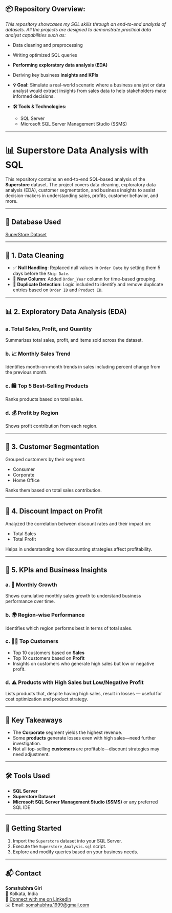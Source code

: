 ## 📦 Repository Overview:
*This repository showcases my SQL skills through an end-to-end analysis of datasets. All the projects are designed to demonstrate practical data analyst capabilities such as:*
  - Data cleaning and preprocessing
  - Writing optimized SQL queries
  - **Performing exploratory data analysis (EDA)**
  - Deriving key business **insights and KPIs**

  - **💡 Goal:** Simulate a real-world scenario where a business analyst or data analyst would extract insights from sales data to help stakeholders make informed decisions.
  - **🛠️ Tools & Technologies:**
       - SQL Server
       - Microsoft SQL Server Management Studio (SSMS)
---
# 📊 Superstore Data Analysis with SQL

This repository contains an end-to-end SQL-based analysis of the **Superstore** dataset. The project covers data cleaning, exploratory data analysis (EDA), customer segmentation, and business insights to assist decision-makers in understanding sales, profits, customer behavior, and more.

---
## 📁 Database Used

[SuperStore Dataset](https://github.com/somshubh/Data_Analyst_SQL_Project/blob/main/SuperStore_Sales_Analysis/Superstore.xlsx)

---

## 🧼 1. Data Cleaning

- ✅ **Null Handling**: Replaced null values in `Order Date` by setting them 5 days before the `Ship Date`.
- 📅 **New Column**: Added `Order_Year` column for time-based grouping.
- 🔁 **Duplicate Detection**: Logic included to identify and remove duplicate entries based on `Order ID` and `Product ID`.

---

## 📊 2. Exploratory Data Analysis (EDA)

### a. Total Sales, Profit, and Quantity
Summarizes total sales, profit, and items sold across the dataset.

### b. 📈 Monthly Sales Trend
Identifies month-on-month trends in sales including percent change from the previous month.

### c. 🛍 Top 5 Best-Selling Products
Ranks products based on total sales.

### d. 💰 Profit by Region
Shows profit contribution from each region.

---

## 👥 3. Customer Segmentation

Grouped customers by their segment:
- Consumer
- Corporate
- Home Office

Ranks them based on total sales contribution.

---

## 🔻 4. Discount Impact on Profit

Analyzed the correlation between discount rates and their impact on:
- Total Sales
- Total Profit

Helps in understanding how discounting strategies affect profitability.

---

## 📌 5. KPIs and Business Insights

### a. 📅 Monthly Growth
Shows cumulative monthly sales growth to understand business performance over time.

### b. 🌍 Region-wise Performance
Identifies which region performs best in terms of total sales.

### c. 🧑‍💼 Top Customers
- Top 10 customers based on **Sales**
- Top 10 customers based on **Profit**
- Insights on customers who generate high sales but low or negative profit.

### d. ⚠️ Products with High Sales but Low/Negative Profit
Lists products that, despite having high sales, result in losses — useful for cost optimization and product strategy.

---

## 📌 Key Takeaways

- The **Corporate** segment yields the highest revenue.
- Some **products** generate losses even with high sales—need further investigation.
- Not all top-selling **customers** are profitable—discount strategies may need adjustment.

---

## 🛠️ Tools Used

- **SQL Server**
- **Superstore Dataset**
- **Microsoft SQL Server Management Studio (SSMS)** or any preferred SQL IDE

---

## 🚀 Getting Started

1. Import the `Superstore` dataset into your SQL Server.
2. Execute the `Superstore_Analysis.sql` script.
3. Explore and modify queries based on your business needs.

---

## 📬 Contact

**Somshubhra Giri**  
📍 Kolkata, India  
🔗 [Connect with me on LinkedIn](https://www.linkedin.com/in/somshubhra-giri-5a2666198)  
✉️ Email: somshubhra.1999@gmail.com


